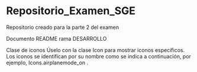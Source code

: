 # Repositorio_Examen_SGE
Repositorio creado para la parte 2 del examen


Documento README rama DESARROLLO 

Clase de iconos
Úselo con la clase Icon para mostrar iconos específicos. Los iconos se identifican por su nombre como se indica a continuación, por ejemplo, Icons.airplanemode_on .



